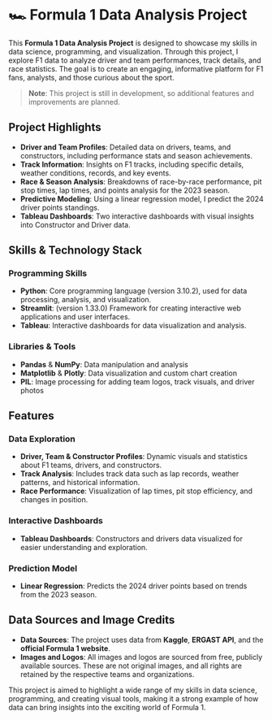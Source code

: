 # 🏎️ Formula 1 Data Analysis Project

This **Formula 1 Data Analysis Project** is designed to showcase my skills in data science, programming, and visualization. Through this project, I explore F1 data to analyze driver and team performances, track details, and race statistics. The goal is to create an engaging, informative platform for F1 fans, analysts, and those curious about the sport. 

> **Note**: This project is still in development, so additional features and improvements are planned.

## Project Highlights
- **Driver and Team Profiles**: Detailed data on drivers, teams, and constructors, including performance stats and season achievements.
- **Track Information**: Insights on F1 tracks, including specific details, weather conditions, records, and key events.
- **Race & Season Analysis**: Breakdowns of race-by-race performance, pit stop times, lap times, and points analysis for the 2023 season.
- **Predictive Modeling**: Using a linear regression model, I predict the 2024 driver points standings.
- **Tableau Dashboards**: Two interactive dashboards with visual insights into Constructor and Driver data.

## Skills & Technology Stack
### Programming Skills
- **Python**: Core programming language (version 3.10.2), used for data processing, analysis, and visualization.
- **Streamlit**: (version 1.33.0) Framework for creating interactive web applications and user interfaces.
- **Tableau**: Interactive dashboards for data visualization and analysis.

### Libraries & Tools
- **Pandas** & **NumPy**: Data manipulation and analysis
- **Matplotlib** & **Plotly**: Data visualization and custom chart creation
- **PIL**: Image processing for adding team logos, track visuals, and driver photos

## Features
### Data Exploration
- **Driver, Team & Constructor Profiles**: Dynamic visuals and statistics about F1 teams, drivers, and constructors.
- **Track Analysis**: Includes track data such as lap records, weather patterns, and historical information.
- **Race Performance**: Visualization of lap times, pit stop efficiency, and changes in position.

### Interactive Dashboards
- **Tableau Dashboards**: Constructors and drivers data visualized for easier understanding and exploration.

### Prediction Model
- **Linear Regression**: Predicts the 2024 driver points based on trends from the 2023 season.

## Data Sources and Image Credits
- **Data Sources**: The project uses data from **Kaggle**, **ERGAST API**, and the **official Formula 1 website**.
- **Images and Logos**: All images and logos are sourced from free, publicly available sources. These are not original images, and all rights are retained by the respective teams and organizations.

This project is aimed to highlight a wide range of my skills in data science, programming, and creating visual tools, making it a strong example of how data can bring insights into the exciting world of Formula 1.

